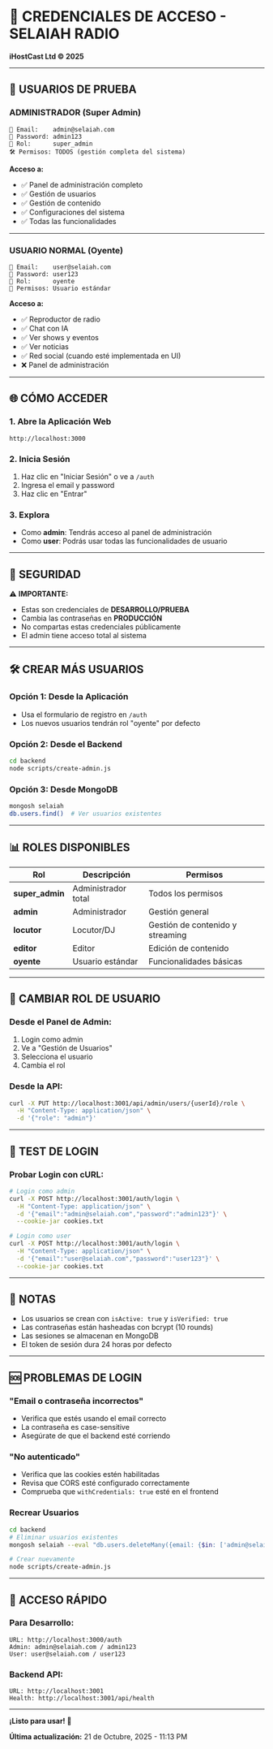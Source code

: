 # 🔑 CREDENCIALES DE ACCESO - SELAIAH RADIO

**iHostCast Ltd © 2025**

---

## 👤 USUARIOS DE PRUEBA

### **ADMINISTRADOR (Super Admin)**
```
📧 Email:    admin@selaiah.com
🔑 Password: admin123
👤 Rol:      super_admin
🛠️ Permisos: TODOS (gestión completa del sistema)
```

**Acceso a:**
- ✅ Panel de administración completo
- ✅ Gestión de usuarios
- ✅ Gestión de contenido
- ✅ Configuraciones del sistema
- ✅ Todas las funcionalidades

---

### **USUARIO NORMAL (Oyente)**
```
📧 Email:    user@selaiah.com
🔑 Password: user123
👤 Rol:      oyente
🎵 Permisos: Usuario estándar
```

**Acceso a:**
- ✅ Reproductor de radio
- ✅ Chat con IA
- ✅ Ver shows y eventos
- ✅ Ver noticias
- ✅ Red social (cuando esté implementada en UI)
- ❌ Panel de administración

---

## 🌐 CÓMO ACCEDER

### **1. Abre la Aplicación Web**
```
http://localhost:3000
```

### **2. Inicia Sesión**
1. Haz clic en "Iniciar Sesión" o ve a `/auth`
2. Ingresa el email y password
3. Haz clic en "Entrar"

### **3. Explora**
- Como **admin**: Tendrás acceso al panel de administración
- Como **user**: Podrás usar todas las funcionalidades de usuario

---

## 🔐 SEGURIDAD

⚠️ **IMPORTANTE:**
- Estas son credenciales de **DESARROLLO/PRUEBA**
- Cambia las contraseñas en **PRODUCCIÓN**
- No compartas estas credenciales públicamente
- El admin tiene acceso total al sistema

---

## 🛠️ CREAR MÁS USUARIOS

### **Opción 1: Desde la Aplicación**
- Usa el formulario de registro en `/auth`
- Los nuevos usuarios tendrán rol "oyente" por defecto

### **Opción 2: Desde el Backend**
```bash
cd backend
node scripts/create-admin.js
```

### **Opción 3: Desde MongoDB**
```bash
mongosh selaiah
db.users.find()  # Ver usuarios existentes
```

---

## 📊 ROLES DISPONIBLES

| Rol | Descripción | Permisos |
|-----|-------------|----------|
| **super_admin** | Administrador total | Todos los permisos |
| **admin** | Administrador | Gestión general |
| **locutor** | Locutor/DJ | Gestión de contenido y streaming |
| **editor** | Editor | Edición de contenido |
| **oyente** | Usuario estándar | Funcionalidades básicas |

---

## 🔄 CAMBIAR ROL DE USUARIO

### **Desde el Panel de Admin:**
1. Login como admin
2. Ve a "Gestión de Usuarios"
3. Selecciona el usuario
4. Cambia el rol

### **Desde la API:**
```bash
curl -X PUT http://localhost:3001/api/admin/users/{userId}/role \
  -H "Content-Type: application/json" \
  -d '{"role": "admin"}'
```

---

## 🧪 TEST DE LOGIN

### **Probar Login con cURL:**
```bash
# Login como admin
curl -X POST http://localhost:3001/auth/login \
  -H "Content-Type: application/json" \
  -d '{"email":"admin@selaiah.com","password":"admin123"}' \
  --cookie-jar cookies.txt

# Login como user
curl -X POST http://localhost:3001/auth/login \
  -H "Content-Type: application/json" \
  -d '{"email":"user@selaiah.com","password":"user123"}' \
  --cookie-jar cookies.txt
```

---

## 📝 NOTAS

- Los usuarios se crean con `isActive: true` y `isVerified: true`
- Las contraseñas están hasheadas con bcrypt (10 rounds)
- Las sesiones se almacenan en MongoDB
- El token de sesión dura 24 horas por defecto

---

## 🆘 PROBLEMAS DE LOGIN

### **"Email o contraseña incorrectos"**
- Verifica que estés usando el email correcto
- La contraseña es case-sensitive
- Asegúrate de que el backend esté corriendo

### **"No autenticado"**
- Verifica que las cookies estén habilitadas
- Revisa que CORS esté configurado correctamente
- Comprueba que `withCredentials: true` esté en el frontend

### **Recrear Usuarios**
```bash
cd backend
# Eliminar usuarios existentes
mongosh selaiah --eval "db.users.deleteMany({email: {$in: ['admin@selaiah.com', 'user@selaiah.com']}})"

# Crear nuevamente
node scripts/create-admin.js
```

---

## 🎯 ACCESO RÁPIDO

### **Para Desarrollo:**
```
URL: http://localhost:3000/auth
Admin: admin@selaiah.com / admin123
User: user@selaiah.com / user123
```

### **Backend API:**
```
URL: http://localhost:3001
Health: http://localhost:3001/api/health
```

---

**¡Listo para usar! 🚀**

**Última actualización:** 21 de Octubre, 2025 - 11:13 PM
